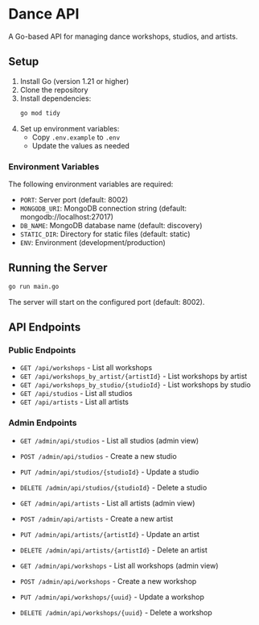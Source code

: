 # Dance API

A Go-based API for managing dance workshops, studios, and artists.

## Setup

1. Install Go (version 1.21 or higher)
2. Clone the repository
3. Install dependencies:
   ```bash
   go mod tidy
   ```
4. Set up environment variables:
   - Copy `.env.example` to `.env`
   - Update the values as needed

### Environment Variables

The following environment variables are required:

- `PORT`: Server port (default: 8002)
- `MONGODB_URI`: MongoDB connection string (default: mongodb://localhost:27017)
- `DB_NAME`: MongoDB database name (default: discovery)
- `STATIC_DIR`: Directory for static files (default: static)
- `ENV`: Environment (development/production)

## Running the Server

```bash
go run main.go
```

The server will start on the configured port (default: 8002).

## API Endpoints

### Public Endpoints

- `GET /api/workshops` - List all workshops
- `GET /api/workshops_by_artist/{artistId}` - List workshops by artist
- `GET /api/workshops_by_studio/{studioId}` - List workshops by studio
- `GET /api/studios` - List all studios
- `GET /api/artists` - List all artists

### Admin Endpoints

- `GET /admin/api/studios` - List all studios (admin view)
- `POST /admin/api/studios` - Create a new studio
- `PUT /admin/api/studios/{studioId}` - Update a studio
- `DELETE /admin/api/studios/{studioId}` - Delete a studio

- `GET /admin/api/artists` - List all artists (admin view)
- `POST /admin/api/artists` - Create a new artist
- `PUT /admin/api/artists/{artistId}` - Update an artist
- `DELETE /admin/api/artists/{artistId}` - Delete an artist

- `GET /admin/api/workshops` - List all workshops (admin view)
- `POST /admin/api/workshops` - Create a new workshop
- `PUT /admin/api/workshops/{uuid}` - Update a workshop
- `DELETE /admin/api/workshops/{uuid}` - Delete a workshop 